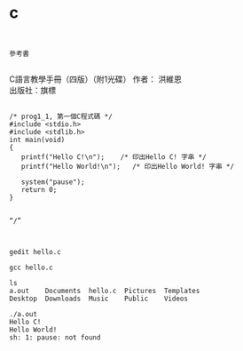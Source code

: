 # c
``` 
```
```

參考書
```
```
```
C語言教學手冊（四版）（附1光碟）
作者： 洪維恩  
出版社：旗標 
```
```
```
/* prog1_1, 第一個C程式碼 */ 
#include <stdio.h>
#include <stdlib.h>
int main(void)
{
   printf("Hello C!\n");   	/* 印出Hello C! 字串 */
   printf("Hello World!\n");   /* 印出Hello World! 字串 */   
   
   system("pause");
   return 0;
}


“/”



gedit hello.c

gcc hello.c

ls
a.out    Documents  hello.c  Pictures  Templates
Desktop  Downloads  Music    Public    Videos

./a.out
Hello C!
Hello World!
sh: 1: pause: not found
